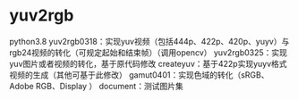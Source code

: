 # yuv2rgb
python3.8
yuv2rgb0318：实现yuv视频（包括444p、422p、420p、yuyv）与rgb24视频的转化（可规定起始和结束帧）（调用opencv）
yuv2rgb0325：实现yuv图片或者视频的转化，基于原代码修改
createyuv：基于422p实现yuyv格式视频的生成（其他可基于此修改）
gamut0401：实现色域的转化（sRGB、Adobe RGB、Display ）
document：测试图片集
